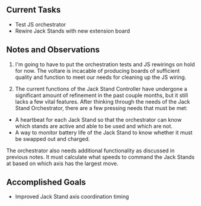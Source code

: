 ## Current Tasks

- Test JS orchestrator
- Rewire Jack Stands with new extension board

## Notes and Observations

1. I'm going to have to put the orchestration tests and JS rewirings on hold for now.
The voltare is incacable of producing boards of sufficient quality and function to meet
our needs for cleaning up the JS wiring.

2. The current functions of the Jack Stand Controller have undergone a significant 
amount of refinement in the past couple months, but it still lacks a few vital features.
After thinking through the needs of the Jack Stand Orchestrator, there are a few 
pressing needs that must be met:

- A heartbeat for each Jack Stand so that the orchestrator can know which stands are
active and able to be used and which are not.
- A way to monitor battery life of the Jack Stand to know whether it must be swapped out
and charged.

The orchestrator also needs additional functionality as discussed in previous notes. It 
must calculate what speeds to command the Jack Stands at based on which axis has the 
largest move.

## Accomplished Goals

- Improved Jack Stand axis coordination timing

